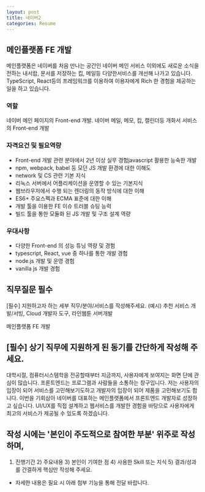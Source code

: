 ```yaml
---
layout: post
title: 네이버2
categories: Resume
---
```


## 메인플랫폼 FE 개발

메인플랫폼은 네이버를 처음 만나는 공간인 네이버 메인 서비스 이외에도 새로운 소식을 전하는 내서랍, 문서를 저장하는 킵, 메일등 다양한서비스를 개선해 나가고 있습니다. TypeScript, React등의 프레임워크를 이용하여 이용자에게 Rich 한 경험을 제공하는 일을 하고 있습니다.

### 역할

네이버 메인 페이지의 Front-end 개발. 네이버 메일, 메모, 킵, 캘린더등 개화서 서비스의 Front-end 개발

### 자격요건 및 필요역량

- Front-end 개발 관련 분야에서 2년 이상 실무 경험javascript 활용한 능숙한 개발
- npm, webpack, babel 등 모던 JS 개발 환경에 대한 이해도
- network 및 CS 관련 기본 지식
- 리눅스 서버에서 어플리케이션을 운영할 수 있는 기본지식
- 웹브라우저에서 수행 되는 렌더링의 동작 방식에 대한 이해
- ES6+ 주요스펙과 ECMA 표준에 대한 이해
- 개발 툴을 이용한 FE 이슈 트러블 슈팅 능력
- 빌드 툴을 통한 모듈화 된 JS 개발 및 구조 설계 역량

### 우대사항

- 다양한 Front-end 의 성능 튜닝 역량 및 경험
- typescript, React, vue 중 하나를 통한 개발 경험
- node.js 개발 및 운영 경험
- vanilla js 개발 경험

## 직무질문 필수

[필수] 지원하고자 하는 세부 직무/분야/서비스를 작성해주세요.
(예시) 추천 서비스 개발/서빙, Cloud 개발자 도구, 라인웹툰 서버개발

메인플랫폼 FE 개발

## [필수] 상기 직무에 지원하게 된 동기를 간단하게 작성해 주세요.

대학시절, 컴퓨터시스템학을 전공할때부터 지금까지, 사용자에게 보여지는 화면 단에 관심이 많습니다. 프론트엔드는 프로그램과 사람들을 소통하는 창구입니다. 저는 사용자의 입장이 되어 서비스를 고민해보기도하고 개발자의 입장이 되어 제품을 고민해보기도 합니다. 이번을 기회삼아 네이버를 대표하는 메인플랫폼에서 프론트엔드 개발자로 성장하고 싶습니다. UI/UX를 직접 설계하고 웹서비스를 개발한 경험을 바탕으로 사용자에게 최고의 서비스가 제공될 수 있도록 하겠습니다.

## 작성 시에는 '본인이 주도적으로 참여한 부분' 위주로 작성하며,

1. 진행기간 2) 주요내용 3) 본인이 기여한 점 4) 사용한 Skill 또는 지식 5) 결과/성과 를 간결하게 핵심만 작성해 주세요.

- 자세한 내용은 필요 시 아래 첨부 기능을 통해 전달 바랍니다.
